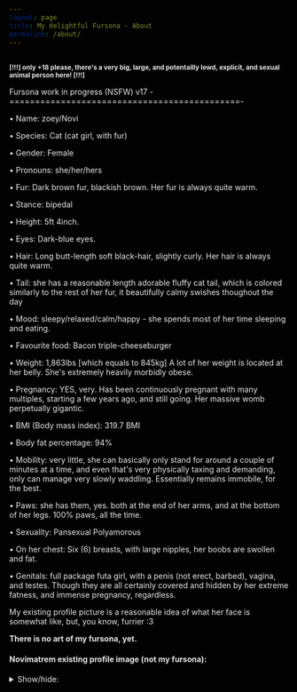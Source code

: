 ```yaml
---
layout: page
title: My delightful Fursona - About
permalink: /about/
---
```


<style>
html {
  filter: invert(1.0);
}
body {
  filter: invert(0.0);
}
img {
  filter: invert(1.0);
}
pre {
  filter: invert(1.0);
}
iframe {
  filter: invert(1.0);
}
</style>
<br>
<sup><b>[!!!] only +18 please, there's a very big, large, and potentailly lewd, explicit, and sexual animal person here! [!!!]</b></sup>

  Fursona work in progress (NSFW) v17
-=============================================-

• Name: zoey/Novi

• Species: Cat (cat girl, with fur)

• Gender: Female

• Pronouns: she/her/hers

• Fur: Dark brown fur, blackish brown. Her fur is always quite warm.

• Stance: bipedal

• Height: 5ft 4inch.

• Eyes: Dark-blue eyes.

• Hair: Long butt-length soft black-hair, slightly curly. Her hair is always quite warm.

• Tail: she has a reasonable length adorable fluffy cat tail, which is colored similarly to the rest of her fur, it beautifully calmy swishes thoughout the day

• Mood: sleepy/relaxed/calm/happy - she spends most of her time sleeping and eating.

• Favourite food: Bacon triple-cheeseburger

• Weight: 1,863lbs [which equals to 845kg] A lot of her weight is located at her belly. She's extremely heavily morbidly obese.

• Pregnancy: YES, very. Has been continuously pregnant with many multiples, starting a few years ago, and still going. Her massive womb perpetually gigantic.

• BMI (Body mass index): 319.7 BMI

• Body fat percentage: 94%

• Mobility: very little, she can basically only stand for around a couple of minutes at a time, and even that's very physically taxing and demanding, only can manage very slowly waddling. Essentially remains immobile, for the best. 

• Paws: she has them, yes. both at the end of her arms, and at the bottom of her legs. 100% paws, all the time.

• Sexuality: Pansexual Polyamorous

• On her chest: Six (6) breasts, with large nipples, her boobs are swollen and fat.

• Genitals: full package futa girl, with a penis (not erect, barbed), vagina, and testes. Though they are all certainly covered and hidden by her extreme fatness, and immense pregnancy, regardless.

My existing profile picture is a reasonable idea of what her face is somewhat like, but, you know, furrier :3

**There is no art of my fursona, yet.**

#### Novimatrem existing profile image (not my fursona):
<details>
    <summary>Show/hide:</summary>
    <img src="https://novimatrem.uk/assets/images/avatar/novi-pfp-max-resolution.png" style="width:70%; height:auto;">
</details>




